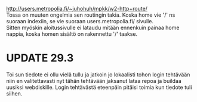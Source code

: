 http://users.metropolia.fi/~juhohuh/mpkk/w2-http+route/
<br>
Tossa on muuten ongelmia sen routingin takia. Koska home vie '/' ns suoraan indexiin, se vie suoraan users.metropolia.fi/ sivulle.
<br>
Sitten myöskin aloitussivulle ei lataudu mitään ennenkuin painaa home nappia, koska homen sisältö on rakennettu '/' taakse.


<h1>UPDATE 29.3</h1>
Toi sun tiedote ei ollu vielä tullu ja jatkoin jo lokaalisti tohon login tehtävään niin en valitettavasti nyt tähän tehtävään jaksanut lataa repoa ja buildaa uusiksi webdiskille. Login tehtävästä eteenpäin pitäisi toimia kun tiedote tuli siihen.
